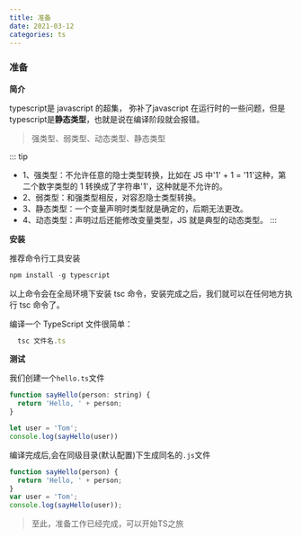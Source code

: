 ```yaml
---
title: 准备
date: 2021-03-12
categories: ts
---
```


### 准备
  **简介**

  typescript是 javascript 的超集， 弥补了javascript 在运行时的一些问题，但是 typescript是**静态类型**，也就是说在编译阶段就会报错。

  >强类型、弱类型、动态类型、静态类型

  ::: tip
  - 1、强类型：不允许任意的隐士类型转换，比如在 JS 中'1' + 1 = '11'这种，第二个数字类型的 1 转换成了字符串'1'，这种就是不允许的。
  - 2、弱类型：和强类型相反，对容忍隐士类型转换。
  - 3、静态类型：一个变量声明时类型就是确定的，后期无法更改。
  - 4、动态类型：声明过后还能修改变量类型，JS 就是典型的动态类型。
  :::


  **安装**

  推荐命令行工具安装

  ``` js
  npm install -g typescript
  ```
  以上命令会在全局环境下安装 tsc 命令，安装完成之后，我们就可以在任何地方执行 tsc 命令了。

  编译一个 TypeScript 文件很简单：

  ```js
    tsc 文件名.ts
  ```

  **测试**

  我们创建一个`hello.ts`文件
  ```js
  function sayHello(person: string) {
    return 'Hello, ' + person;
  }

  let user = 'Tom';
  console.log(sayHello(user))
  ```

  编译完成后,会在同级目录(默认配置)下生成同名的`.js`文件
  ```js
  function sayHello(person) {
    return 'Hello, ' + person;
  }
  var user = 'Tom';
  console.log(sayHello(user));

  ```

  > 至此，准备工作已经完成，可以开始TS之旅
